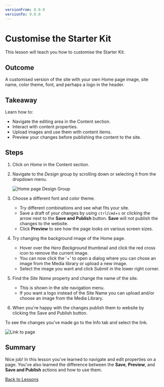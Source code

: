 ```yaml
---
versionFrom: 8.0.0
versionTo: 9.0.0
---
```


# Customise the Starter Kit

This lesson will teach you how to customise the Starter Kit.

## Outcome

A customised version of the site with your own Home page image, site name, color theme, font, and perhaps a logo in the header.

## Takeaway

Learn how to:

* Navigate the editing area in the Content section.
* Interact with content properties.
* Upload images and use them with content items.
* Preview your changes before publishing the content to the site.

## Steps

1. Click on *Home* in the Content section.
2. Navigate to the *Design* group by scrolling down or selecting it from the dropdown menu.

    ![Home page Design Group](images/design-group.png)

3. Choose a different font and color theme.

    * Try different combinations and see what fits your site.
    * Save a draft of your changes by using `ctrl`/`cmd`+`s` or clicking the arrow next to the **Save and Publish** button. **Save** will not publish the changes to the website.
    * Click **Preview** to see how the page looks on various screen sizes.

4. Try changing the background image of the Home page.

    * Hover over the *Hero Background* thumbnail and click the red cross icon to remove the current image.
    * You can now click the '+' to open a dialog where you can chose an image from the Media library or upload a new image.
    * Select the image you want and click Submit in the lower right corner.

5. Find the *Site Name* property and change the name of the site.

    * This is shown in the site navigation menu.
    * If you want a logo instead of the Site Name you can upload and/or choose an image from the Media Library.

6. When you're happy with the changes publish them to website by clicking the Save and Publish button.

To see the changes you've made go to the Info tab and select the link.

![Link to page](images/link-to-page.png)

## Summary

Nice job! In this lesson you've learned to navigate and edit properties on a page. You've also learned the difference between the **Save**, **Preview**, and **Save and Publish** actions and how to use them.

[Back to Lessons](../index.md)

